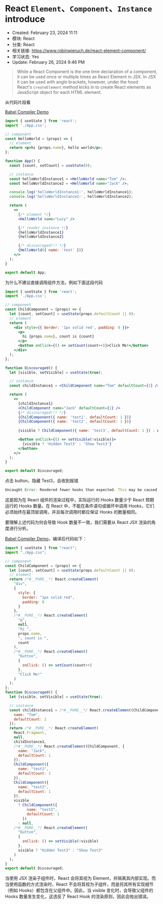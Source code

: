 # React `Element`、`Component`、`Instance` introduce

- Created: February 23, 2024 11:11 
- 模块: React
- 分类: React
- 相关链接: https://www.robinwieruch.de/react-element-component/
- 学习状态: Yes
- Update: February 26, 2024 9:46 PM

> While a React Component is the one time declaration of a component, it can be used once or multiple times as React Element in JSX. In JSX it can be used with angle brackets, however, under the hood React's `createElement` method kicks in to create React elements as JavaScript object for each HTML element.
> 

从代码片段看

[Babel Compiler Demo](https://babeljs.io/repl#?browsers=defaults%2C%20not%20ie%2011%2C%20not%20ie_mob%2011&build=&builtIns=false&corejs=3.21&spec=false&loose=false&code_lz=JYWwDg9gTgLgBAbzgVwM4FMDKMCGN1wC-cAZlBCHAORTo4DGMVA3AFCiSzUB0A9AIJgw3eqlQtWrXrzj0KkAHboFMVnIWp4ACXQAbXRADq0XQBM4AXjgAKMOTCoAlJYB8iVnDjS4e9CGWqnrQwyFAKcAA8YC4AFsCIdhAO3Ao4_oQANHAxegZwAO4mphG80WyEbKwkyAqMwBDhgmDWzggesg2acADacjUwWRgwAMIQ_QC6ligY2Hjo1gAMjpWe3sAauLXo7epdOfpGRQCSGzhbAIxTEToHxlBmcKn-FgBEACoUL14ubJ678PsDHczCdNGd6OgAExXG5AoqPNLoV4AKQYAGsvrwfpI_p0ILp0NwDABzaxUQGHe6mUGbCHnABcVCyFOB1NOF2WOzxBKJEFJ5NylJB7IhkMZzMFrJp4KhnPawVC4Ws7U8ERcKs8iF4ACofAT_Co4NreIQNarYULzE8kS8ADLIegAT0x6rNWt1tAUpnQUDg6zBWyNJrdCBZxxF6HOps1mtDkvDAdFppDOrgpmAqD6UBwxPQpgAhIWg9GY4gLazrEhrfTqPhNFQiI4S6qse1Ocn0AAPTjwb0kHDIXTwJrMIA&debug=false&forceAllTransforms=false&modules=false&shippedProposals=false&circleciRepo=&evaluate=false&fileSize=false&timeTravel=true&sourceType=module&lineWrap=true&presets=env%2Creact%2Cstage-2&prettier=true&targets=&version=7.23.10&externalPlugins=&assumptions=%7B%7D)

```jsx
import { useState } from 'react';
import './App.css';

// component
const HelloWorld = (props) => {
  // element
  return <p>hi {props.name}, hello world</p>;
};

function App() {
  const [count, setCount] = useState(0);

  // instance
  const helloWorldInstance1 = <HelloWorld name="Tom" />;
  const helloWorldInstance2 = <HelloWorld name="Jack" />;

  console.log('helloWorldInstance1:', helloWorldInstance1);
  console.log('helloWorldInstance2:', helloWorldInstance2);

  return (
    <>
      {/* element */}
      <HelloWorld name="Lucy" />

      {/* render instance */}
      {helloWorldInstance1}
      {helloWorldInstance2}

      {/* discouraged!!! */}
      {HelloWorld({ name: 'test' })}
    </>
  );
}

export default App;
```

为什么不建议直接调用组件方法，例如下面这段代码

```jsx
import { useState } from 'react';
import './App.css';

// component
const ChildComponent = (props) => {
  let [count, setCount] = useState(props.defaultCount || 0);
  // element
  return (
    <div style={{ border: '1px solid red', padding: 8 }}>
      <p>
        hi {props.name}, count is {count}
      </p>
      <button onClick={() => setCount(count++)}>Click Me!</button>
    </div>
  );
};

function Discouraged() {
  let [visible, setVisible] = useState(true);

  // instance
  const childInstance1 = <ChildComponent name="Tom" defaultCount={1} />;

  return (
    <>
      {childInstance1}
      <ChildComponent name="Jack" defaultCount={1} />
      {/* discouraged!!! */}
      {ChildComponent({ name: 'test1', defaultCount: 1 })}
      {ChildComponent({ name: 'test2', defaultCount: 1 })}
			
      {visible ? ChildComponent({ name: 'test3', defaultCount: 1 }) : null}

      <button onClick={() => setVisible(!visible)}>
        {visible ? 'Hidden Test3' : 'Show Test3'}
      </button>
    </>
  );
}

export default Discouraged;
```

点击 button，隐藏 Test3，会收到报错

```jsx
Uncaught Error: Rendered fewer hooks than expected. This may be caused by an accidental early return statement.
```

这是因为在 React 组件的渲染过程中，实际运行的 Hooks 数量少于 React 预期运行的 Hooks 数量。在 React 中，不能在条件语句或循环中调用 Hooks，它们必须始终在最顶层调用，并且每次调用时都应保证 Hooks 的数量相同。

要理解上述代码为何会导致 Hook 数量不一致，我们需要从 React JSX 渲染的角度进行分析。

[Babel Compiler Demo](https://babeljs.io/repl#?browsers=defaults%2C%20not%20ie%2011%2C%20not%20ie_mob%2011&build=&builtIns=false&corejs=3.21&spec=false&loose=false&code_lz=JYWwDg9gTgLgBAbzgVwM4FMDKMCGN1wC-cAZlBCHAORTo4DGMVA3AFCiSzUB0A9AIJgw3eqlQtWrXrzj0KkAHboFMVnIWp4AYQAWwADYATLfIhKVcALxwAFGHJhUASisA-RKzhx96eAG05ZBUAGjgMGBMgmABdKxQMbDx0OwdUbkN0EhxkfQiIKLgAH0K4AAYnNi9pOHQfEGVVL1oYZCgFW08vOAAeQ2AANzCYAE8fSwQkACNoDKgALmoARjAADzCIfWBDOFpDKlCwHEM-hQBzBYAOIkJXTq6esFv7-71EewhHbgUcesJQwIswFQiABMEIdy63V4jwhXm6k2QMBgZjgZi0m3oAGtxjYXJZ3OFIiobKCANSkpw3dHALFwACy6AAhFCEUizE9Ibw-v0ORVWIQ2KwSEFGMAUQARIGBKA4U7oQy4jxeHz-fpA4CTHyhcIANXVmvQsWsaCwuHwNhgUGQ6D5nWqwA0uAU9HQnXUmlkeiMAElHThnehFnFuroDMZTOZ4N96pYAEQAFQosbgGSyOTyUXGi2IvFcgqavla7RsEO6HPuCHoXsMvs0_pd2dhPVDRhM4DMDTg0fQcYAUgxMcnU9lckSYFmc-WugheAAqFNS_IyuWGRlruCz3jg56IFvh9uRmxIbsLKj4TSLfYpzIjjMqBZBwiUpsIPdtxQNI9dn7oU_nmAAExXsO6Zjg-RDPgAkNBL5qqgGo-HAAD8cBvhGn7Hj-f7oJoADMwE3qB-T3nAj4uAsCg5Po4JNvCiLIu0aIYtiCCKviYS-Hq8EGjYjJwQhNo3E2XgIPxBrIdQAASWwZO08Y4TA-FwKemA6BAADucDyXhVDbs8LL0eypa5p0fI0egKycPAIG5HAkqoNKsryswQA&debug=false&forceAllTransforms=false&modules=false&shippedProposals=false&circleciRepo=&evaluate=false&fileSize=false&timeTravel=false&sourceType=module&lineWrap=true&presets=env%2Creact%2Cstage-2&prettier=true&targets=&version=7.23.10&externalPlugins=&assumptions=%7B%7D)，编译后代码如下：

```jsx
import { useState } from "react";
import "./App.css";

// component
const ChildComponent = (props) => {
  let [count, setCount] = useState(props.defaultCount || 0);
  // element
  return /*#__PURE__*/ React.createElement(
    "div",
    {
      style: {
        border: "1px solid red",
        padding: 8
      }
    },
    /*#__PURE__*/ React.createElement(
      "p",
      null,
      "hi ",
      props.name,
      ", count is ",
      count
    ),
    /*#__PURE__*/ React.createElement(
      "button",
      {
        onClick: () => setCount(count++)
      },
      "Click Me!"
    )
  );
};
function Discouraged() {
  let [visible, setVisible] = useState(true);

  // instance
  const childInstance1 = /*#__PURE__*/ React.createElement(ChildComponent, {
    name: "Tom",
    defaultCount: 1
  });
  return /*#__PURE__*/ React.createElement(
    React.Fragment,
    null,
    childInstance1,
    /*#__PURE__*/ React.createElement(ChildComponent, {
      name: "Jack",
      defaultCount: 1
    }),
    ChildComponent({
      name: "test1",
      defaultCount: 1
    }),
    ChildComponent({
      name: "test2",
      defaultCount: 1
    }),
    visible
      ? ChildComponent({
          name: "test3",
          defaultCount: 1
        })
      : null,
    /*#__PURE__*/ React.createElement(
      "button",
      {
        onClick: () => setVisible(!visible)
      },
      visible ? "Hidden Test3" : "Show Test3"
    )
  );
}
export default Discouraged;
```

当使用 JSX 渲染子组件时，React 会将其视为 Element，并隔离其内部实现。而当使用函数的方式渲染时，React 不会将其视为子组件，而是将其所有实现细节（例如 Hooks）都包含在父组件中。因此，当 visible 变化时，会导致父组件的 Hooks 数量发生变化，这违反了 React Hook 的渲染原则，因此会抛出错误。